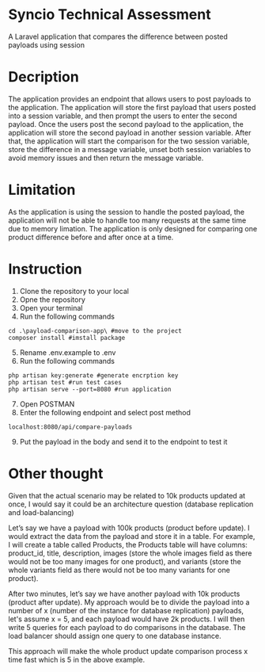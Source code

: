 # Syncio Technical Assessment
A Laravel application that compares the difference between posted payloads using session

# Decription
The application provides an endpoint that allows users to post payloads to the application. The application will store the first payload that users posted into a session variable, and then prompt the users to enter the second payload. Once the users post the second payload to the application, the application will store the second payload in another session variable. After that, the application will start the comparison for the two session variable, store the difference in a message variable, unset both session variables to avoid memory issues and then return the message variable.

# Limitation 
As the application is using the session to handle the posted payload, the application will not be able to handle too many requests at the same time due to memory limation. The application is only designed for comparing one product difference before and after once at a time.  

# Instruction
1. Clone the repository to your local
2. Opne the repository
3. Open your terminal
4. Run the following commands
```
cd .\payload-comparison-app\ #move to the project
composer install #imstall package
```
5. Rename .env.example to .env
6. Run the following commands
```
php artisan key:generate #generate encrption key
php artisan test #run test cases
php artisan serve --port=8080 #run application 
```
7. Open POSTMAN
8. Enter the following endpoint and select post method
```
localhost:8080/api/compare-payloads
```
9. Put the payload in the body and send it to the endpoint to test it

# Other thought
Given that the actual scenario may be related to 10k products updated at once,
I would say it could be an architecture question (database replication and load-balancing)

Let’s say we have a payload with 100k products (product before update).
I would extract the data from the payload and store it in a table.
For example, 
I will create a table called Products, the Products table will have columns:
product_id, 
title, 
description, 
images (store the whole images field as there would not be too many images for one product), and 
variants (store the whole variants field as there would not be too many variants for one product).


After two minutes, let’s say we have another payload with 10k products (product after update).
My approach would be to divide the payload into a number of x (number of the instance for database replication) payloads, let's assume x = 5, and
each payload would have 2k products.
I will then write 5 queries for each payload to do comparisons in the database.
The load balancer should assign one query to one database instance.

This approach will make the whole product update comparison process x time fast which is 5 in the above example.

